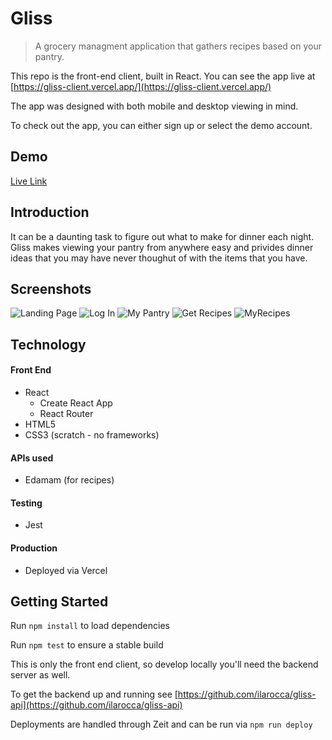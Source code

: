 # Gliss

> A grocery managment application that gathers recipes based on your pantry.

This repo is the front-end client, built in React. You can see the app live at [https://gliss-client.vercel.app/](https://gliss-client.vercel.app/)

The app was designed with both mobile and desktop viewing in mind.

To check out the app, you can either sign up or select the demo account.

## Demo

<p><a href="https://gliss-client.vercel.app/" target="_blank">Live Link</a></p>

## Introduction

It can be a daunting task to figure out what to make for dinner each night. Gliss makes viewing your pantry from anywhere easy and privides dinner ideas that you may have never thoughut of with the items that you have.

## Screenshots

<img src="ReadMeScreenshots/Landing.png" alt="Landing Page"/>
<img src="ReadMeScreenshots/LogIn.png" alt="Log In"/>
<img src="ReadMeScreenshots/MyPantry.png" alt="My Pantry"/>
<img src="ReadMeScreenshots/GetRecipes.png" alt="Get Recipes"/>
<img src="ReadMeScreenshots/MyRecipes.png" alt="MyRecipes"/>

## Technology

#### Front End

- React
  - Create React App
  - React Router
- HTML5
- CSS3 (scratch - no frameworks)

#### APIs used

- Edamam (for recipes)

#### Testing

- Jest

#### Production

- Deployed via Vercel

## Getting Started

Run `npm install` to load dependencies

Run `npm test` to ensure a stable build

This is only the front end client, so develop locally you'll need the backend server as well.

To get the backend up and running see [https://github.com/ilarocca/gliss-api](https://github.com/ilarocca/gliss-api)

Deployments are handled through Zeit and can be run via `npm run deploy`

